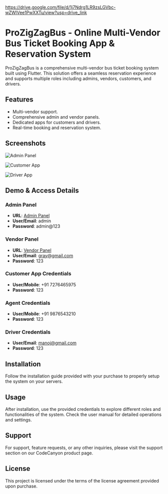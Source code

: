 https://drive.google.com/file/d/1j7Ndrg1LR9zsLGVbc-wZWlVee1PwXXTu/view?usp=drive_link



# ProZigZagBus - Online Multi-Vendor Bus Ticket Booking App & Reservation System

ProZigZagBus is a comprehensive multi-vendor bus ticket booking system built using Flutter. This solution offers a seamless reservation experience and supports multiple roles including admins, vendors, customers, and drivers.

## Features

- Multi-vendor support.
- Comprehensive admin and vendor panels.
- Dedicated apps for customers and drivers.
- Real-time booking and reservation system.

## Screenshots

![Admin Panel](https://camo.envatousercontent.com/cf4b249db06b54c6afc61a8ae48e460b4b18c2c1/68747470733a2f2f6373636f6465746563682e636f6d2f6d6f636b75702f70726f7a69677a61676275735f6d6f636b7570735f312e706e67)

![Customer App](https://camo.envatousercontent.com/71a941cbe9886a1c72b46b950b12ddbed359df6b/68747470733a2f2f6373636f6465746563682e636f6d2f6d6f636b75702f70726f7a69677a61676275735f637573746f6d65726170702e706e67)

![Driver App](https://camo.envatousercontent.com/697677256cedcbf38344287ad89fd6b91d316347/68747470733a2f2f6373636f6465746563682e636f6d2f6d6f636b75702f70726f7a69677a61676275735f6472697665726170702e706e67)

## Demo & Access Details

### Admin Panel
- **URL**: [Admin Panel](https://prozigzagbus.cscodetech.cloud)
- **User/Email**: admin
- **Password**: admin@123

### Vendor Panel
- **URL**: [Vendor Panel](https://prozigzagbus.cscodetech.cloud)
- **User/Email**: gray@gmail.com
- **Password**: 123

### Customer App Credentials
- **User/Mobile**: +91 7276465975
- **Password**: 123

### Agent Credentials
- **User/Mobile**: +91 9876543210
- **Password**: 123

### Driver Credentials
- **User/Email**: manoj@gmail.com
- **Password**: 123

## Installation

Follow the installation guide provided with your purchase to properly setup the system on your servers.

## Usage

After installation, use the provided credentials to explore different roles and functionalities of the system. Check the user manual for detailed operations and settings.

## Support

For support, feature requests, or any other inquiries, please visit the support section on our CodeCanyon product page.

## License

This project is licensed under the terms of the license agreement provided upon purchase.
